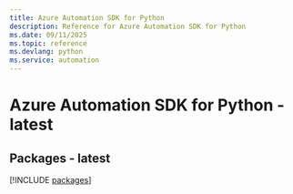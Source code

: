 ```yaml
---
title: Azure Automation SDK for Python
description: Reference for Azure Automation SDK for Python
ms.date: 09/11/2025
ms.topic: reference
ms.devlang: python
ms.service: automation
---
```

# Azure Automation SDK for Python - latest
## Packages - latest
[!INCLUDE [packages](automation-index.md)]